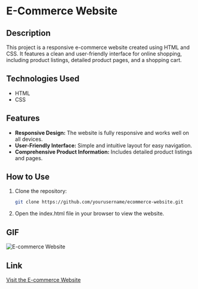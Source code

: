 # E-Commerce Website

## Description

This project is a responsive e-commerce website created using HTML and CSS. It features a clean and user-friendly interface for online shopping, including product listings, detailed product pages, and a shopping cart.

## Technologies Used

- HTML
- CSS

## Features

- **Responsive Design:** The website is fully responsive and works well on all devices.
- **User-Friendly Interface:** Simple and intuitive layout for easy navigation.
- **Comprehensive Product Information:** Includes detailed product listings and pages.

## How to Use

1. Clone the repository:
   ```bash
   git clone https://github.com/yourusername/ecommerce-website.git
   ```
2. Open the index.html file in your browser to view the website.

 ## GIF

![E-commerce Website](images/ecommerce.gif)

## Link

[Visit the E-commerce Website](https://6627f26a68eb3b214d52b7a1--venerable-elf-c274f6.netlify.app/)
